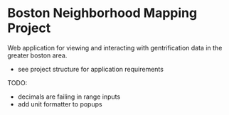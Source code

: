 # Boston Neighborhood Mapping Project
Web application for viewing and interacting with gentrification data in the greater boston area.
- see project structure for application requirements


TODO:
- decimals are failing in range inputs
- add unit formatter to popups